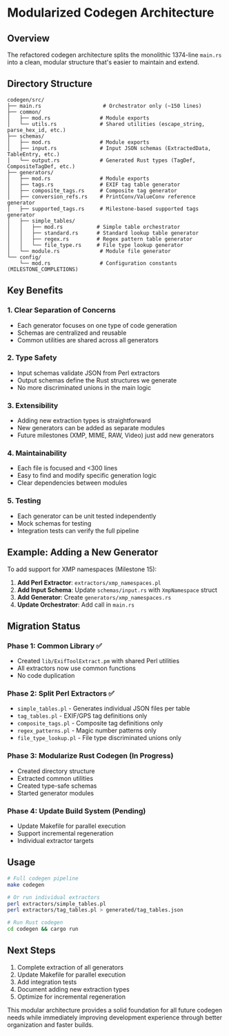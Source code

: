 # Modularized Codegen Architecture

## Overview

The refactored codegen architecture splits the monolithic 1374-line `main.rs` into a clean, modular structure that's easier to maintain and extend.

## Directory Structure

```
codegen/src/
├── main.rs                    # Orchestrator only (~150 lines)
├── common/
│   ├── mod.rs                # Module exports
│   └── utils.rs              # Shared utilities (escape_string, parse_hex_id, etc.)
├── schemas/
│   ├── mod.rs                # Module exports
│   ├── input.rs              # Input JSON schemas (ExtractedData, TableEntry, etc.)
│   └── output.rs             # Generated Rust types (TagDef, CompositeTagDef, etc.)
├── generators/
│   ├── mod.rs                # Module exports
│   ├── tags.rs               # EXIF tag table generator
│   ├── composite_tags.rs     # Composite tag generator
│   ├── conversion_refs.rs    # PrintConv/ValueConv reference generator
│   ├── supported_tags.rs     # Milestone-based supported tags generator
│   ├── simple_tables/
│   │   ├── mod.rs           # Simple table orchestrator
│   │   ├── standard.rs      # Standard lookup table generator
│   │   ├── regex.rs         # Regex pattern table generator
│   │   └── file_type.rs     # File type lookup generator
│   └── module.rs             # Module file generator
└── config/
    └── mod.rs                # Configuration constants (MILESTONE_COMPLETIONS)
```

## Key Benefits

### 1. **Clear Separation of Concerns**

- Each generator focuses on one type of code generation
- Schemas are centralized and reusable
- Common utilities are shared across all generators

### 2. **Type Safety**

- Input schemas validate JSON from Perl extractors
- Output schemas define the Rust structures we generate
- No more discriminated unions in the main logic

### 3. **Extensibility**

- Adding new extraction types is straightforward
- New generators can be added as separate modules
- Future milestones (XMP, MIME, RAW, Video) just add new generators

### 4. **Maintainability**

- Each file is focused and <300 lines
- Easy to find and modify specific generation logic
- Clear dependencies between modules

### 5. **Testing**

- Each generator can be unit tested independently
- Mock schemas for testing
- Integration tests can verify the full pipeline

## Example: Adding a New Generator

To add support for XMP namespaces (Milestone 15):

1. **Add Perl Extractor**: `extractors/xmp_namespaces.pl`
2. **Add Input Schema**: Update `schemas/input.rs` with `XmpNamespace` struct
3. **Add Generator**: Create `generators/xmp_namespaces.rs`
4. **Update Orchestrator**: Add call in `main.rs`

## Migration Status

### Phase 1: Common Library ✅

- Created `lib/ExifToolExtract.pm` with shared Perl utilities
- All extractors now use common functions
- No code duplication

### Phase 2: Split Perl Extractors ✅

- `simple_tables.pl` - Generates individual JSON files per table
- `tag_tables.pl` - EXIF/GPS tag definitions only
- `composite_tags.pl` - Composite tag definitions only
- `regex_patterns.pl` - Magic number patterns only
- `file_type_lookup.pl` - File type discriminated unions only

### Phase 3: Modularize Rust Codegen (In Progress)

- Created directory structure
- Extracted common utilities
- Created type-safe schemas
- Started generator modules

### Phase 4: Update Build System (Pending)

- Update Makefile for parallel execution
- Support incremental regeneration
- Individual extractor targets

## Usage

```bash
# Full codegen pipeline
make codegen

# Or run individual extractors
perl extractors/simple_tables.pl
perl extractors/tag_tables.pl > generated/tag_tables.json

# Run Rust codegen
cd codegen && cargo run
```

## Next Steps

1. Complete extraction of all generators
2. Update Makefile for parallel execution
3. Add integration tests
4. Document adding new extraction types
5. Optimize for incremental regeneration

This modular architecture provides a solid foundation for all future codegen needs while immediately improving development experience through better organization and faster builds.
